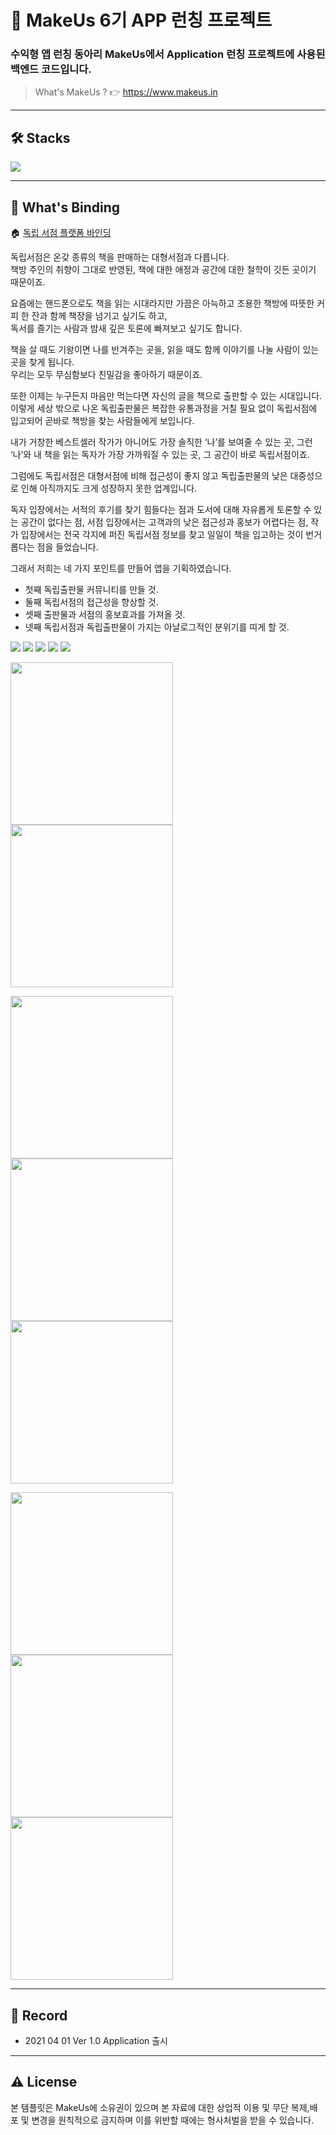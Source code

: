 # :iphone: MakeUs 6기 APP 런칭 프로젝트

### 수익형 앱 런칭 동아리 MakeUs에서 Application 런칭 프로젝트에 사용된 백엔드 코드입니다.
>What's MakeUs ?  👉  https://www.makeus.in
---
## 🛠 Stacks

<img src="https://firebasestorage.googleapis.com/v0/b/mangoplate-a1a46.appspot.com/o/binding%20stacks.jpg?alt=media&token=f8a943c6-9c01-40f5-a423-641ba2449a64">

---
## :notebook_with_decorative_cover: What's Binding

:house: [독립 서점 플랫폼 바인딩](https://binding.medium.com/binding-%EC%A0%84%EA%B5%AD-%EB%8F%85%EB%A6%BD%EC%84%9C%EC%A0%90-%EB%8F%85%EC%9E%90-%EC%9E%91%EA%B0%80%EB%A5%BC-%EC%9D%B4%EC%96%B4%EC%A3%BC%EB%8A%94-%EC%95%B1-79815d6ebeb3)

독립서점은 온갖 종류의 책을 판매하는 대형서점과 다릅니다.    
책방 주인의 취향이 그대로 반영된, 책에 대한 애정과 공간에 대한 철학이 깃든 곳이기 때문이죠.

 
요즘에는 핸드폰으로도 책을 읽는 시대라지만 가끔은 아늑하고 조용한 책방에 따뜻한 커피 한 잔과 함께 책장을 넘기고 싶기도 하고,    
독서를 즐기는 사람과 밤새 깊은 토론에 빠져보고 싶기도 합니다.

책을 살 때도 기왕이면 나를 반겨주는 곳을, 읽을 때도 함께 이야기를 나눌 사람이 있는 곳을 찾게 됩니다.      
우리는 모두 무심함보다 친밀감을 좋아하기 때문이죠.

 
또한 이제는 누구든지 마음만 먹는다면 자신의 글을 책으로 출판할 수 있는 시대입니다.       
이렇게 세상 밖으로 나온 독립출판물은 복잡한 유통과정을 거칠 필요 없이 독립서점에 입고되어
곧바로 책방을 찾는 사람들에게 보입니다.

 
내가 거창한 베스트셀러 작가가 아니어도 가장 솔직한 ‘나’를 보여줄 수 있는 곳, 그런 ‘나’와 내 책을 읽는 독자가 가장 가까워질 수 있는 곳,
그 공간이 바로 독립서점이죠.

 
그럼에도 독립서점은 대형서점에 비해 접근성이 좋지 않고 독립출판물의 낮은 대중성으로 인해 아직까지도
크게 성장하지 못한 업계입니다.

독자 입장에서는 서적의 후기를 찾기 힘들다는 점과 도서에 대해 자유롭게 토론할 수 있는 공간이 없다는 점,
서점 입장에서는 고객과의 낮은 접근성과 홍보가 어렵다는 점, 작가 입장에서는 전국 각지에 퍼진 독립서점 정보를 찾고 일일이 책을 입고하는 것이 번거롭다는 점을 들었습니다.

그래서 저희는 네 가지 포인트를 만들어 앱을 기획하였습니다.

* 첫째 독립출판물 커뮤니티를 만들 것.
* 둘째 독립서점의 접근성을 향상할 것.
* 셋째 출판물과 서점의 홍보효과를 가져올 것.
* 넷째 독립서점과 독립출판물이 가지는 아날로그적인 분위기를 띠게 할 것.






<img src="screenshot/image.png" >

<img src="https://firebasestorage.googleapis.com/v0/b/mangoplate-a1a46.appspot.com/o/4%ED%8C%80_%EB%AD%90%EA%B0%80%EC%9E%88%EC%A1%B0_5%EC%B0%A8%EC%84%B8%EC%85%98_page-0001.jpg?alt=media&token=2b002fc4-5fd8-4cf7-bbbb-330385319da1" >

<img src="https://firebasestorage.googleapis.com/v0/b/mangoplate-a1a46.appspot.com/o/4%ED%8C%80_%EB%AD%90%EA%B0%80%EC%9E%88%EC%A1%B0_5%EC%B0%A8%EC%84%B8%EC%85%98_page-0002.jpg?alt=media&token=b054f8c7-fa26-4468-903b-5ca0ed17a775" >

<img src="https://firebasestorage.googleapis.com/v0/b/mangoplate-a1a46.appspot.com/o/4%ED%8C%80_%EB%AD%90%EA%B0%80%EC%9E%88%EC%A1%B0_5%EC%B0%A8%EC%84%B8%EC%85%98_page-0003.jpg?alt=media&token=8658c1ef-426c-4545-9bc0-437a761e5136" >

<img src="https://firebasestorage.googleapis.com/v0/b/mangoplate-a1a46.appspot.com/o/4%ED%8C%80_%EB%AD%90%EA%B0%80%EC%9E%88%EC%A1%B0_5%EC%B0%A8%EC%84%B8%EC%85%98_page-0004.jpg?alt=media&token=887b27ce-bd4e-43b6-82df-637f58567291" >

<img src="screenshot/1.png" width="260px"> <img src="screenshot/2.png" width="260px">

<img src="screenshot/3.png" width="260px"> <img src="screenshot/4.png" width="260px">
<img src="screenshot/5.png" width="260px"> 

<img src="screenshot/6.png" width="260px"> <img src="screenshot/7.png" width="260px"> <img src="screenshot/8.png" width="260px">

---
## 📝 Record
* 2021 04 01 Ver 1.0 Application 출시

---
## :warning: License
본 템플릿은 MakeUs에 소유권이 있으며 본 자료에 대한 상업적 이용 및 무단 복제,배포 및 변경을 원칙적으로 금지하며 이를 위반할 때에는 형사처벌을 받을 수 있습니다.

